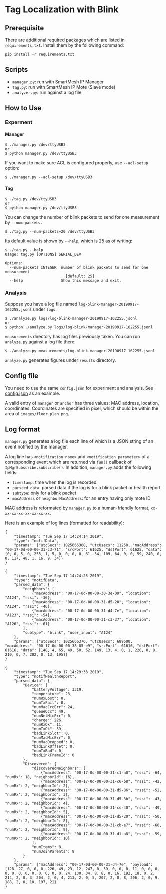 # Tag Localization with Blink
## Prerequisite
There are additional required packages which are listed in
`requirements.txt`.  Install them by the following command:

```
pip install -r requirements.txt
```

## Scripts
* `manager.py`: run with SmartMesh IP Manager
* `tag.py`: run with SmartMesh IP Mote (Slave mode)
* `analyzer.py`: run against a log file

## How to Use
### Experment
#### Manager
```
$ ./manager.py /dev/ttyUSB3
or
$ python manager.py /dev/ttyUSB3
```

If you want to make sure ACL is configured properly, use `--acl-setup`
option:

```
$ ./manager.py --acl-setup /dev/ttyUSB3
```

#### Tag
```
$ ./tag.py /dev/ttyUSB3
or
$ python manager.py /dev/ttyUSB3
```

You can change the number of blink packets to send for one measurement
by `--num-packets.`
```
$ ./tag.py --num-packets=20 /dev/ttyUSB3
```

Its default value is shown by `--help`, which is 25 as of writing:
```
$ ./tag.py --help
Usage: tag.py [OPTIONS] SERIAL_DEV

Options:
  --num-packets INTEGER  number of blink packets to send for one measurement
                           [default: 25]
  --help                 Show this message and exit.
```

### Analysis

Suppose you have a log file named
`log-blink-manager-20190917-162255.jsonl` under `logs`:

```
$ ./analyze.py logs/log-blink-manager-20190917-162255.jsonl
or
$ python ./analyze.py logs/log-blink-manager-20190917-162255.jsonl
```

`measurements` directory has log files previously taken. You can run
`analyze.py` against a log file there:
```
$ ./analyze.py measurements/log-blink-manager-20190917-162255.jsonl
```

`analyze.py` generates figures under `results` directory.

## Config file
You need to use the same `config.json` for experiment and
analysis. See [config.json](./config.json) as an example.

A valid entry of `manager` or `anchor` has three values: MAC address,
location, coordinates. Coordinates are specified in pixel, which
should be within the area of `images/floor_plan.png`.

## Log format

`manager.py` generates a log file each line of which is a JSON string
of an event notified by the manager.

A log line has `<notification name>` and `<notification parameter>` of
a corresponding event which are returned via `fun()` callback of
`IpMgrSubscribe.subscribe()`. In addition, `manager.py` adds the
following fields:

* `timestamp`: time when the log is recorded
* `parseed_data`: parsed data if the log is for a blink packet or health report
* `subtype`: only for a blink packet
* `macAddress` or `neighborMacAddress`: for an entry having only mote ID

MAC address is reformated by `manager.py` to a human-friendly format,
`xx-xx-xx-xx-xx-xx-xx-xx`.

Here is an example of log lines (formatted for readability):
```
{
    "timestamp": "Tue Sep 17 14:24:14 2019",
    "type": "notifData",
    "params": {"utcSecs": 1025666368, "utcUsecs": 11250, "macAddress": "00-17-0d-00-00-31-c3-71", "srcPort": 61625, "dstPort": 61625, "data": [0, 0, 5, 0, 255, 1, 5, 0, 0, 0, 0, 61, 34, 109, 64, 0, 0, 59, 240, 0, 0, 117, 48, 1, 16, 9, 34]}
}

{
    "timestamp": "Tue Sep 17 14:24:25 2019",
    "type": "notifData",
    "parsed_data": {
        "neighbors": [
            {"macAddress": "00-17-0d-00-00-30-3e-09", "location": "A124", "rssi": -36},
            {"macAddress": "00-17-0d-00-00-31-d5-20", "location": "A124", "rssi": -46},
            {"macAddress": "00-17-0d-00-00-31-d4-7e", "location": "A123", "rssi": -54},
            {"macAddress": "00-17-0d-00-00-31-c3-37", "location": "A126", "rssi": -61}
        ],
        "subtype": "blink", "user_input": "A124"
    },
    "params": {"utcSecs": 1025666376, "utcUsecs": 689500, "macAddress": "00-17-0d-00-00-38-05-e9", "srcPort": 61616, "dstPort": 61616, "data": [148, 4, 65, 49, 50, 52, 149, 13, 4, 0, 1, 220, 0, 8, 210, 0, 7, 202, 0, 13, 195]}
}

{
    "timestamp": "Tue Sep 17 14:29:33 2019",
    "type": "notifHealthReport",
    "parsed_data": {
        "Device": {
            "batteryVoltage": 3319,
            "temperature": 23,
            "numRxLost": 0,
            "numTxFail": 0,
            "numMacCrcErr": 24,
            "queueOcc": 49,
            "numNetMicErr": 0,
            "charge": 226,
            "numRxOk": 11,
            "numTxOk": 59,
            "badLinkSlot": 0,
            "numMacMicErr": 0,
            "numMacDropped": 0,
            "badLinkOffset": 0,
            "numTxBad": 0,
            "badLinkFrameId": 0
        },
        "Discovered": {
            "discoveredNeighbors": [
                {"macAddress": "00-17-0d-00-00-31-c1-a0", "rssi": -64, "numRx": 18, "neighborId": 16},
                {"macAddress": "00-17-0d-00-00-31-c6-b8", "rssi": -42, "numRx": 2, "neighborId": 2},
                {"macAddress": "00-17-0d-00-00-31-d5-86", "rssi": -52, "numRx": 2, "neighborId": 3},
                {"macAddress": "00-17-0d-00-00-31-d5-3b", "rssi": -43, "numRx": 2, "neighborId": 4},
                {"macAddress": "00-17-0d-00-00-31-cc-40", "rssi": -49, "numRx": 2, "neighborId": 5},
                {"macAddress": "00-17-0d-00-00-31-d5-20", "rssi": -50, "numRx": 2, "neighborId": 8},
                {"macAddress": "00-17-0d-00-00-31-cb-e7", "rssi": -68, "numRx": 2, "neighborId": 9},
                {"macAddress": "00-17-0d-00-00-31-d1-a8", "rssi": -59, "numRx": 2, "neighborId": 10}
            ],
            "numItems": 8,
            "numJoinParents": 8
        }
    },
    "params": {"macAddress": "00-17-0d-00-00-31-d4-7e", "payload": [128, 27, 0, 0, 0, 226, 49, 23, 12, 247, 0, 59, 0, 0, 0, 11, 0, 0, 0, 0, 0, 0, 0, 0, 0, 0, 0, 0, 24, 130, 34, 8, 8, 0, 16, 192, 18, 0, 2, 214, 2, 0, 3, 204, 2, 0, 4, 213, 2, 0, 5, 207, 2, 0, 8, 206, 2, 0, 9, 188, 2, 0, 10, 197, 2]}
}
```
